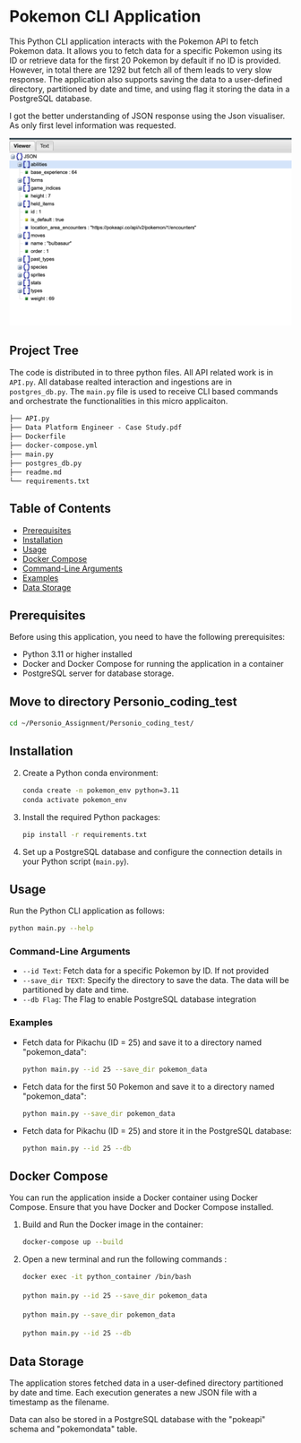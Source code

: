 # Pokemon CLI Application

This Python CLI application interacts with the Pokemon API to fetch Pokemon data. It allows you to fetch data for a specific Pokemon using its ID or retrieve data for the first 20 Pokemon by default if no ID is provided. However, in total there are 1292 but fetch all of them leads to very slow response. The application also supports saving the data to a user-defined directory, partitioned by date and time, and using flag it storing the data in a PostgreSQL database.

I got the better understanding of JSON response using the Json visualiser. As only first level information was requested. 

![Alt text](json_visualiser.png "JSON visualiser")


## Project Tree 

The code is distributed in to three python files. All API related work is in `API.py`. All database realted interaction and ingestions are in `postgres_db.py`. The `main.py` file is used to receive CLI based commands and orchestrate the functionalities in this micro applicaiton.

    ├── API.py
    ├── Data Platform Engineer - Case Study.pdf
    ├── Dockerfile
    ├── docker-compose.yml
    ├── main.py
    ├── postgres_db.py
    ├── readme.md
    └── requirements.txt

## Table of Contents

- [Prerequisites](#prerequisites)
- [Installation](#installation)
- [Usage](#usage)
- [Docker Compose](#docker-compose)
- [Command-Line Arguments](#command-line-arguments)
- [Examples](#examples)
- [Data Storage](#data-storage)

## Prerequisites

Before using this application, you need to have the following prerequisites:

- Python 3.11 or higher installed
- Docker and Docker Compose for running the application in a container
- PostgreSQL server for database storage. 

## Move to directory Personio_coding_test
   ```bash
   cd ~/Personio_Assignment/Personio_coding_test/ 
   ```

## Installation

2. Create a Python conda environment:

   ```bash
   conda create -n pokemon_env python=3.11
   conda activate pokemon_env
   ```

3. Install the required Python packages:

   ```bash
   pip install -r requirements.txt
   ```

4. Set up a PostgreSQL database and configure the connection details in your Python script (`main.py`).

## Usage

Run the Python CLI application as follows:

```bash
python main.py --help
```

### Command-Line Arguments

- `--id Text`: Fetch data for a specific Pokemon by ID. If not provided 
- `--save_dir TEXT`: Specify the directory to save the data. The data will be partitioned by date and time.
- `--db Flag`: The Flag to enable PostgreSQL database integration

### Examples

- Fetch data for Pikachu (ID = 25) and save it to a directory named "pokemon_data":

  ```bash
  python main.py --id 25 --save_dir pokemon_data
  ```

- Fetch data for the first 50 Pokemon and save it to a directory named "pokemon_data":

  ```bash
  python main.py --save_dir pokemon_data
  ```

- Fetch data for Pikachu (ID = 25) and store it in the PostgreSQL database:

  ```bash
  python main.py --id 25 --db 
  ```

## Docker Compose

You can run the application inside a Docker container using Docker Compose. Ensure that you have Docker and Docker Compose installed.

1. Build and Run the Docker image in the container:

   ```bash
   docker-compose up --build
   ```


3. Open a new terminal and run the following commands :

   ```bash
   docker exec -it python_container /bin/bash
   
   python main.py --id 25 --save_dir pokemon_data

   python main.py --save_dir pokemon_data

   python main.py --id 25 --db 
   ```

## Data Storage

The application stores fetched data in a user-defined directory partitioned by date and time. Each execution generates a new JSON file with a timestamp as the filename.

Data can also be stored in a PostgreSQL database with the "pokeapi" schema and "pokemondata" table.
